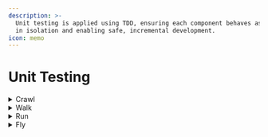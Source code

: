 ```yaml
---
description: >-
  Unit testing is applied using TDD, ensuring each component behaves as expected
  in isolation and enabling safe, incremental development.
icon: memo
---
```


# Unit Testing

<details>

<summary>Crawl</summary>

* Test are created to cover the minimum quality gate

</details>

<details>

<summary>Walk</summary>

* Test Driven Development (TDD) is followed as principle
* The quality gate is met by default

</details>

<details>

<summary>Run</summary>

* TDD is follow strictly.
* Every change starts always writing a test

</details>

<details>

<summary>Fly</summary>

* TDD is embraced as a philosophy — every change begins with writing a test
* Test code is treated with the same level of quality and importance as production code
* The same coding standards apply consistently, whether it's test or production code

> e.g. Clean Code principles are followed in every line of code

</details>
